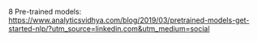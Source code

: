 8 Pre-trained models: https://www.analyticsvidhya.com/blog/2019/03/pretrained-models-get-started-nlp/?utm_source=linkedin.com&utm_medium=social <br/>




